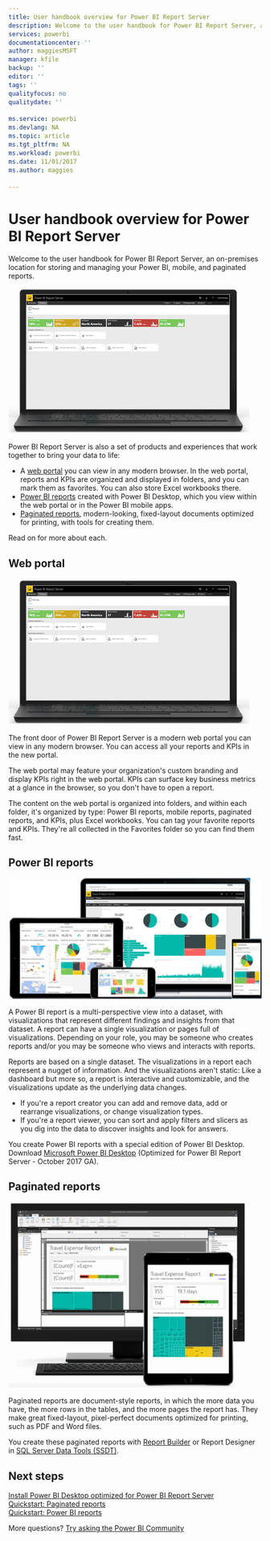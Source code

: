 ```yaml
---
title: User handbook overview for Power BI Report Server
description: Welcome to the user handbook for Power BI Report Server, an on-premises location for storing and managing your Power BI, mobile, and paginated reports.
services: powerbi
documentationcenter: ''
author: maggiesMSFT
manager: kfile
backup: ''
editor: ''
tags: ''
qualityfocus: no
qualitydate: ''

ms.service: powerbi
ms.devlang: NA
ms.topic: article
ms.tgt_pltfrm: NA
ms.workload: powerbi
ms.date: 11/01/2017
ms.author: maggies

---
```

# User handbook overview for Power BI Report Server
Welcome to the user handbook for Power BI Report Server, an on-premises location for storing and managing your Power BI, mobile, and paginated reports.

![](media/user-handbook-overview/web-portal.png)

Power BI Report Server is also a set of products and experiences that work together to bring your data to life:

* A [web portal](#web-portal) you can view in any modern browser. In the web portal, reports and KPIs are organized and displayed in folders, and you can mark them as favorites. You can also store Excel workbooks there.
* [Power BI reports](#power-bi-reports) created with Power BI Desktop, which you view within the web portal or in the Power BI mobile apps.
* [Paginated reports](#paginated-reports), modern-looking, fixed-layout documents optimized for printing, with tools for creating them.

Read on for more about each.

## Web portal
![](media/user-handbook-overview/web-portal.png)

The front door of Power BI Report Server is a modern web portal you can view in any modern browser. You can access all your reports and KPIs in the new portal.

The web portal may feature your organization's custom branding and display KPIs right in the web portal. KPIs can surface key business metrics at a glance in the browser, so you don't have to open a report.

The content on the web portal is organized into folders, and within each folder, it's organized by type: Power BI reports, mobile reports, paginated reports, and KPIs, plus Excel workbooks. You can tag your favorite reports and KPIs. They're all collected in the Favorites folder so you can find them fast.

## Power BI reports
![](media/user-handbook-overview/powerbi-reports.png)

A Power BI report is a multi-perspective view into a dataset, with visualizations that represent different findings and insights from that dataset. A report can have a single visualization or pages full of visualizations. Depending on your role, you may be someone who creates reports and/or you may be someone who views and interacts with reports.

Reports are based on a single dataset. The visualizations in a report each represent a nugget of information. And the visualizations aren't static: Like a dashboard but more so, a report is interactive and customizable, and the visualizations update as the underlying data changes.

* If you're a report creator you can add and remove data, add or rearrange visualizations, or change visualization types.
* If you're a report viewer, you can sort and apply filters and slicers as you dig into the data to discover insights and look for answers.

You create Power BI reports with a special edition of Power BI Desktop. Download [Microsoft Power BI Desktop](https://go.microsoft.com/fwlink/?linkid=837581) (Optimized for Power BI Report Server - October 2017 GA).

## Paginated reports
![](media/user-handbook-overview/paginated-reports.png)

Paginated reports are document-style reports, in which the more data you have, the more rows in the tables, and the more pages the report has. They make great fixed-layout, pixel-perfect documents optimized for printing, such as PDF and Word files.

You create these paginated reports with [Report Builder](https://docs.microsoft.com/sql/reporting-services/report-builder/report-builder-in-sql-server-2016) or Report Designer in [SQL Server Data Tools (SSDT)](https://docs.microsoft.com/sql/reporting-services/tools/reporting-services-in-sql-server-data-tools-ssdt).

## Next steps
[Install Power BI Desktop optimized for Power BI Report Server](install-powerbi-desktop.md)  
[Quickstart: Paginated reports](quickstart-create-paginated-report.md)  
[Quickstart: Power BI reports](quickstart-create-powerbi-report.md)

More questions? [Try asking the Power BI Community](https://community.powerbi.com/)

